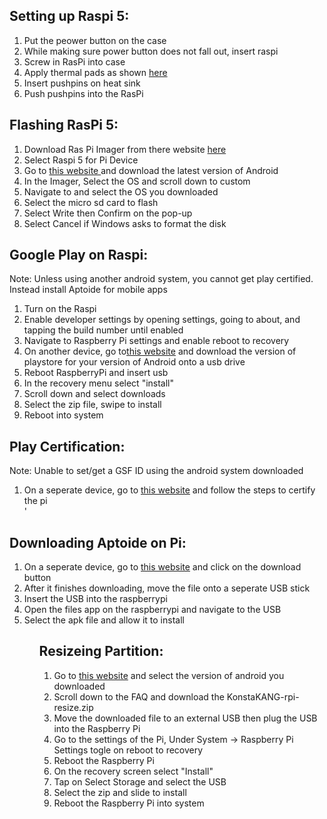 ## Setting up Raspi 5:
<ol>
<li> Put the peower button on the case </li>
<li> While making sure power button does not fall out, insert raspi </li>
<li> Screw in RasPi into case </li>
<li> Apply thermal pads as shown <a href="https://github.com/Michonster/rPI-Arcade/blob/Unity_On_PI/Unity_On_PI/RasPi_ThermalPads.jpg">here</a></li>
<li> Insert pushpins on heat sink </li>
<li> Push pushpins into the RasPi </li>
</ol>


## Flashing RasPi 5:
<ol>
<li> Download Ras Pi Imager from there website <a href ="https://www.raspberrypi.com/software/">here</a></li>
<li> Select Raspi 5 for Pi Device </li>
<li> Go to <a href="https://konstakang.com/devices/rpi5/"> this website </a> and download the latest version of Android </li>
<li> In the Imager, Select the OS and scroll down to custom </li>
<li> Navigate to and select the OS you downloaded </li>
<li> Select the micro sd card to flash </li>
<li> Select Write then Confirm on the pop-up </li>
<li> Select Cancel if Windows asks to format the disk </li>
</ol>

## Google Play on Raspi:
Note: Unless using another android system, you cannot get play certified. Instead install Aptoide for mobile apps
<ol>
<li> Turn on the Raspi</li>
<li> Enable developer settings by opening settings, going to about, and tapping the build number until enabled</li>
<li> Navigate to Raspberry Pi settings and enable reboot to recovery</li>
<li> On another device, go to<a href = "https://wiki.lineageos.org/gapps/">this website</a> and download the version of playstore for your version of Android onto a usb drive </li>
<li> Reboot RaspberryPi and insert usb</li>
<li> In the recovery menu select "install"</li>
<li> Scroll down and select downloads </li>
<li> Select the zip file, swipe to install </li>
<li> Reboot into system </li>
</ol>

## Play Certification:
Note: Unable to set/get a GSF ID using the android system downloaded
<ol>
<li> On a seperate device, go to <a href="https://github.com/K3V1991/Fix-This-Device-isnt-Play-Protect-certified"> this website</a> and follow the steps to certify the pi </li>'
</ol>


## Downloading Aptoide on Pi:
<ol>
<li> On a seperate device, go to <a href= "https://en.aptoide.com/" > this website</a> and click on the download button </li>
<li> After it finishes downloading, move the file onto a seperate USB stick </li>
<li> Insert the USB into the raspberrypi</li>
<li> Open the files app on the raspberrypi and navigate to the USB </li>
<li> Select the apk file and allow it to install </li>
<ol>

## Resizeing Partition:
<ol>
<li> Go to <a href = "https://konstakang.com/devices/rpi5/"> this website</a> and select the version of android you downloaded</li>
<li> Scroll down to the FAQ and download the KonstaKANG-rpi-resize.zip </li>
<li> Move the downloaded file to an external USB then plug the USB into the Raspberry Pi</li>
<li> Go to the settings of the Pi, Under System -> Raspberry Pi Settings togle on reboot to recovery</li>
<li> Reboot the Raspberry Pi </li>
<li> On the recovery screen select "Install" </li>
<li> Tap on Select Storage and select the USB </li>
<li> Select the zip and slide to install </li>
<li> Reboot the Raspberry Pi into system </li>
</ol>